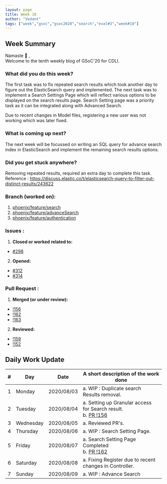 ```yaml
---
layout: page
title: Week 10
author: "Vedant"
tags: ["week","gsoc","gsoc2020","search","eval#3","week#10"]
---
```


## Week Summary

Namaste 🙏 ,   
Welcome to the tenth weekly blog of GSoC'20 for CDLI. 

### What did you do this week?

The first task was to fix repeated search results which took another day to figure out the ElasticSearch query and implemented. The next task was to implement a Search Settings Page which will reflect various options to be displayed on the search results page. Search Setting page was a priority task as it can be integrated along with Advanced Search.

Due to recent changes in Model files, registering a new user was not working which was later fixed.

### What is coming up next?

The next week will be focussed on writing an SQL query for advance search index in ElasticSearch and implement the remaining search results options.

### Did you get stuck anywhere?

Removing repeated results, required an extra day to complete this task.   
Reference : https://discuss.elastic.co/t/elasticsearch-query-to-filter-out-distinct-results/243622 


### Branch (worked on): 
1. [phoenix/feature/search](https://gitlab.com/cdli/framework/-/tree/phoenix/feature/search)
2. [phoenix/feature/advanceSearch](https://gitlab.com/cdli/framework/-/tree/phoenix/feature/advanceSearch)
3. [phoenix/feature/authentication](https://gitlab.com/cdli/framework/-/tree/phoenix/feature/authentication)

### Issues : 
1. **Closed or worked related to:**
  - [#298](https://gitlab.com/cdli/framework/-/issues/298)
2. **Opened:** 
  - [#312](https://gitlab.com/cdli/framework/-/issues/312)
  - [#314](https://gitlab.com/cdli/framework/-/issues/314)

### Pull Request : 
1. **Merged (or under review):**
  - [!156](https://gitlab.com/cdli/framework/-/merge_requests/156)
  - [!162](https://gitlab.com/cdli/framework/-/merge_requests/162)
  - [!163](https://gitlab.com/cdli/framework/-/merge_requests/163)
2. **Reviewed:**
  - [!159](https://gitlab.com/cdli/framework/-/merge_requests/159)
  - [!152](https://gitlab.com/cdli/framework/-/merge_requests/152)


## Daily Work Update

|\#|Day|Date|A short description of the work done|  
|---	|---	|---	|---	|  
|1   	| Monday 	|   2020/08/03	|  a. WIP : Duplicate search Results removal. |  
|2   	| Tuesday  	|   2020/08/04	|  a. Setting up Granular access for Search result. <br> b. [PR !156](https://gitlab.com/cdli/framework/-/merge_requests/156) |  
|3   	| Wednesday  	|  2020/08/05 	|  a.  Reviewed PR's.	|  
|4   	| Thursday  	|   2020/08/06	| a. WIP : Search Setting Page.	|  
|5   	| Friday  	|   2020/08/07	|  a.  Search Setting Page Completed	<br> b. [PR !162](https://gitlab.com/cdli/framework/-/merge_requests/162) |  
|6   	| Saturday  	|   2020/08/08	|  a. Fixing Register due to recent changes in Controller.	|  
|7   	| Sunday  	|   2020/08/09	|  a. WIP : Advance Search 	|  
